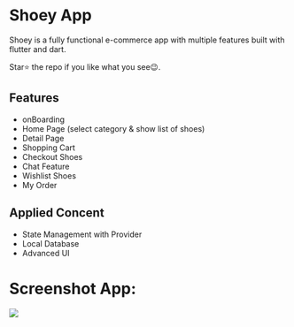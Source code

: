 # Shoey App

Shoey is a fully functional e-commerce app with multiple features built with flutter and dart.

Star⭐ the repo if you like what you see😉.


## Features
* onBoarding
* Home Page (select category & show list of shoes)
* Detail Page
* Shopping Cart
* Checkout Shoes
* Chat Feature
* Wishlist Shoes
* My Order

## Applied Concent
* State Management with Provider
* Local Database
* Advanced UI

# Screenshot App:
<img src="https://github.com/dicky7/shoes_app/blob/providers/assets/app_screenshot.png">&nbsp;&nbsp;